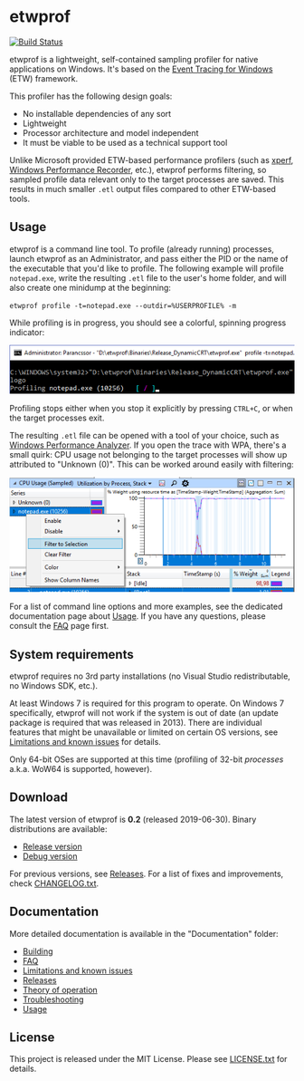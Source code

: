etwprof
==========

[![Build Status](https://dev.azure.com/donpedro901/etwprof/_apis/build/status/Donpedro13.etwprof?branchName=master)](https://dev.azure.com/donpedro901/etwprof/_build/latest?definitionId=2&branchName=master)

etwprof is a lightweight, self-contained sampling profiler for native applications on Windows. It's based on the [Event Tracing for Windows](https://msdn.microsoft.com/en-us/library/windows/desktop/bb968803(v=vs.85).aspx) (ETW) framework.

This profiler has the following design goals:
* No installable dependencies of any sort
* Lightweight
* Processor architecture and model independent
* It must be viable to be used as a technical support tool

Unlike Microsoft provided ETW-based performance profilers (such as [xperf](https://docs.microsoft.com/en-us/previous-versions/windows/it-pro/windows-8.1-and-8/hh162920(v=win.10)), [Windows Performance Recorder](https://docs.microsoft.com/en-us/windows-hardware/test/wpt/windows-performance-recorder), etc.), etwprof performs filtering, so sampled profile data relevant only to the target processes are saved. This results in much smaller `.etl` output files compared to other ETW-based tools.

Usage
----------

etwprof is a command line tool. To profile (already running) processes, launch etwprof as an Administrator, and pass either the PID or the name of the executable that you'd like to profile. The following example will profile `notepad.exe`, write the resulting `.etl` file to the user's home folder, and will also create one minidump at the beginning:

`etwprof profile -t=notepad.exe --outdir=%USERPROFILE% -m`

While profiling is in progress, you should see a colorful, spinning progress indicator:

![Profile feedback](Documentation/profile_feedback.png "Profile feedback")

Profiling stops either when you stop it explicitly by pressing `CTRL+C`, or when the target processes exit.

The resulting `.etl` file can be opened with a tool of your choice, such as [Windows Performance Analyzer](https://docs.microsoft.com/en-us/windows-hardware/test/wpt/windows-performance-analyzer). If you open the trace with WPA, there's a small quirk: CPU usage not belonging to the target processes will show up attributed to "Unknown (0)". This can be worked around easily with filtering:

![WPA](Documentation/wpa.png "WPA")

For a list of command line options and more examples, see the dedicated documentation page about [Usage](Documentation/Usage.md). If you have any questions, please consult the [FAQ](Documentation/FAQ.md) page first.

System requirements
----------

etwprof requires no 3rd party installations (no Visual Studio redistributable, no Windows SDK, etc.).

At least Windows 7 is required for this program to operate. On Windows 7 specifically, etwprof will not work if the system is out of date (an update package is required that was released in 2013). There are individual features that might be unavailable or 
limited on certain OS versions, see [Limitations and known issues](Documentation/Limitations_known_issues.md) for details.

Only 64-bit OSes are supported at this time (profiling of 32-bit *processes* a.k.a. WoW64 is supported, however).

Download
------------

The latest version of etwprof is __0.2__ (released 2019-06-30). Binary distributions are available:
* [Release version](https://poprcdn.blob.core.windows.net/cdn/etwprof/0.2/etwprof_0.2_release.zip)
* [Debug version](https://poprcdn.blob.core.windows.net/cdn/etwprof/0.2/etwprof_0.2_debug.zip)

For previous versions, see [Releases](Documentation/Releases.md). For a list of fixes and improvements, check [CHANGELOG.txt](Misc/CHANGELOG.txt).

Documentation
------------

More detailed documentation is available in the "Documentation" folder:
* [Building](Documentation/Building.md)
* [FAQ](Documentation/FAQ.md)
* [Limitations and known issues](Documentation/Limitations_known_issues.md)
* [Releases](Documentation/Releases.md)
* [Theory of operation](Documentation/Theory_of_operation.md)
* [Troubleshooting](Documentation/Troubleshooting.md)
* [Usage](Documentation/Usage.md)

License
------------

This project is released under the MIT License. Please see [LICENSE.txt](LICENSE.txt) for details.
